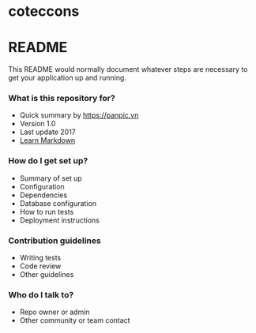 # coteccons
# README #

This README would normally document whatever steps are necessary to get your application up and running.

### What is this repository for? ###

* Quick summary by https://panpic.vn 
* Version 1.0
* Last update 2017
* [Learn Markdown](https://bitbucket.org/tutorials/markdowndemo)

### How do I get set up? ###

* Summary of set up
* Configuration
* Dependencies
* Database configuration
* How to run tests
* Deployment instructions

### Contribution guidelines ###

* Writing tests
* Code review
* Other guidelines

### Who do I talk to? ###

* Repo owner or admin
* Other community or team contact
